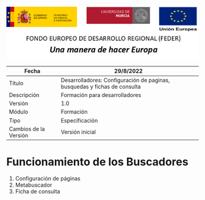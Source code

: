 ![](Docs/media/CabeceraDocumentosMD.png)

| Fecha                 | 29/8/2022                                |
| --------------------- | ---------------------------------------- |
| Título                | Desarrolladores: Configuración de paginas, busquedas y fichas de consulta|
| Descripción           | Formación para desarrolladores |
| Versión               | 1.0                                      |
| Módulo                | Formación                            |
| Tipo                  | Especificación                           |
| Cambios de la Versión | Versión inicial                          |

# Funcionamiento de los Buscadores

 1. Configuración de páginas
 2. Metabuscador
 3. Ficha de consulta
